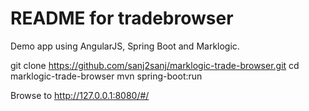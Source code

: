 README for tradebrowser
==========================

Demo app using AngularJS, Spring Boot and Marklogic.

git clone https://github.com/sanj2sanj/marklogic-trade-browser.git
cd marklogic-trade-browser
mvn spring-boot:run

Browse to http://127.0.0.1:8080/#/
  